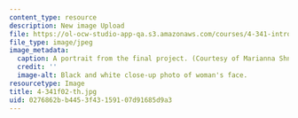 ```yaml
---
content_type: resource
description: New image Upload
file: https://ol-ocw-studio-app-qa.s3.amazonaws.com/courses/4-341-introduction-to-photography-fall-2002/0276862bb4453f43159107d91685d9a3_4-341f02-th.jpg
file_type: image/jpeg
image_metadata:
  caption: A portrait from the final project. (Courtesy of Marianna Shnayderman.)
  credit: ''
  image-alt: Black and white close-up photo of woman's face.
resourcetype: Image
title: 4-341f02-th.jpg
uid: 0276862b-b445-3f43-1591-07d91685d9a3
---
```

